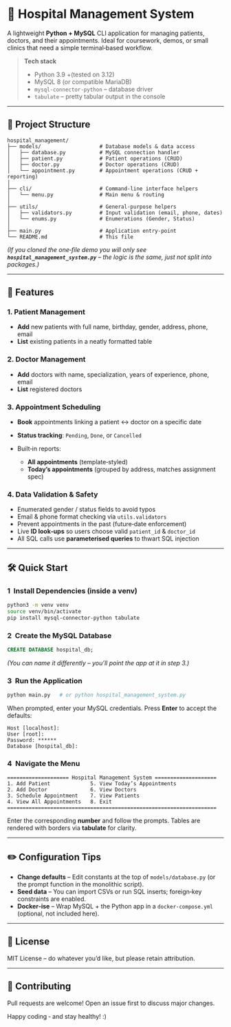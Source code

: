 # 🏥 Hospital Management System

A lightweight **Python + MySQL** CLI application for managing patients, doctors, and their appointments. Ideal for coursework, demos, or small clinics that need a simple terminal‑based workflow.

> **Tech stack**
>
> * Python 3.9 +(tested on 3.12)
> * MySQL 8 (or compatible MariaDB)
> * `mysql‑connector‑python` – database driver
> * `tabulate` – pretty tabular output in the console

---

## 📁 Project Structure

```
hospital_management/
├── models/                   # Database models & data access
│   ├── database.py           # MySQL connection handler
│   ├── patient.py            # Patient operations (CRUD)
│   ├── doctor.py             # Doctor operations (CRUD)
│   └── appointment.py        # Appointment operations (CRUD + reporting)
│
├── cli/                      # Command‑line interface helpers
│   └── menu.py               # Main menu & routing
│
├── utils/                    # General‑purpose helpers
│   ├── validators.py         # Input validation (email, phone, dates)
│   └── enums.py              # Enumerations (Gender, Status)
│
├── main.py                   # Application entry‑point
└── README.md                 # This file
```

*(If you cloned the one‑file demo you will only see **`hospital_management_system.py`** – the logic is the same, just not split into packages.)*

---

## 🚀 Features

### 1. Patient Management

* **Add** new patients with full name, birthday, gender, address, phone, email
* **List** existing patients in a neatly formatted table

### 2. Doctor Management

* **Add** doctors with name, specialization, years of experience, phone, email
* **List** registered doctors

### 3. Appointment Scheduling

* **Book** appointments linking a patient ↔ doctor on a specific date
* **Status tracking**: `Pending`, `Done`, or `Cancelled`
* Built‑in reports:

  * **All appointments** (template‑styled)
  * **Today’s appointments** (grouped by address, matches assignment spec)

### 4. Data Validation & Safety

* Enumerated gender / status fields to avoid typos
* Email & phone format checking via `utils.validators`
* Prevent appointments in the past (future‑date enforcement)
* Live **ID look‑ups** so users choose valid `patient_id` & `doctor_id`
* All SQL calls use **parameterised queries** to thwart SQL injection

---

## 🛠  Quick Start

### 1  Install Dependencies (inside a venv)

```bash
python3 -m venv venv
source venv/bin/activate
pip install mysql-connector-python tabulate
```

### 2  Create the MySQL Database

```sql
CREATE DATABASE hospital_db;
```

*(You can name it differently – you’ll point the app at it in step 3.)*

### 3  Run the Application

```bash
python main.py   # or python hospital_management_system.py
```

When prompted, enter your MySQL credentials. Press **Enter** to accept the defaults:

```
Host [localhost]:
User [root]:
Password: ******
Database [hospital_db]:
```

### 4  Navigate the Menu

```
==================== Hospital Management System ====================
1. Add Patient             5. View Today’s Appointments
2. Add Doctor              6. View Doctors
3. Schedule Appointment    7. View Patients
4. View All Appointments   8. Exit
====================================================================
```

Enter the corresponding **number** and follow the prompts. Tables are rendered with borders via **tabulate** for clarity.

---

## ✏️  Configuration Tips

* **Change defaults** – Edit constants at the top of `models/database.py` (or the prompt function in the monolithic script).
* **Seed data** – You can import CSVs or run SQL inserts; foreign‑key constraints are enabled.
* **Docker‑ise** – Wrap MySQL + the Python app in a `docker‑compose.yml` (optional, not included here).

---

## 📜 License

MIT License – do whatever you’d like, but please retain attribution.

---

## 🤝 Contributing

Pull requests are welcome! Open an issue first to discuss major changes.

Happy coding ‑ and stay healthy! :)

